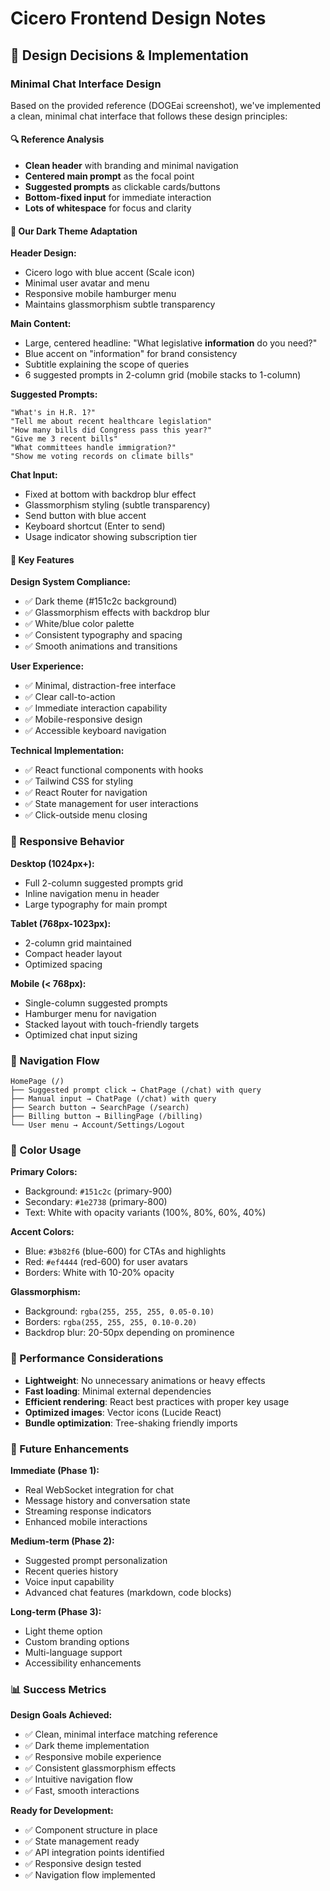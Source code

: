# Cicero Frontend Design Notes

## 🎨 Design Decisions & Implementation

### Minimal Chat Interface Design

Based on the provided reference (DOGEai screenshot), we've implemented a clean, minimal chat interface that follows these design principles:

#### 🔍 Reference Analysis
- **Clean header** with branding and minimal navigation
- **Centered main prompt** as the focal point
- **Suggested prompts** as clickable cards/buttons
- **Bottom-fixed input** for immediate interaction
- **Lots of whitespace** for focus and clarity

#### 🌙 Our Dark Theme Adaptation

**Header Design:**
- Cicero logo with blue accent (Scale icon)
- Minimal user avatar and menu
- Responsive mobile hamburger menu
- Maintains glassmorphism subtle transparency

**Main Content:**
- Large, centered headline: "What legislative **information** do you need?"
- Blue accent on "information" for brand consistency
- Subtitle explaining the scope of queries
- 6 suggested prompts in 2-column grid (mobile stacks to 1-column)

**Suggested Prompts:**
```
"What's in H.R. 1?"
"Tell me about recent healthcare legislation"  
"How many bills did Congress pass this year?"
"Give me 3 recent bills"
"What committees handle immigration?"
"Show me voting records on climate bills"
```

**Chat Input:**
- Fixed at bottom with backdrop blur effect
- Glassmorphism styling (subtle transparency)
- Send button with blue accent
- Keyboard shortcut (Enter to send)
- Usage indicator showing subscription tier

#### 🎯 Key Features

**Design System Compliance:**
- ✅ Dark theme (#151c2c background)
- ✅ Glassmorphism effects with backdrop blur
- ✅ White/blue color palette
- ✅ Consistent typography and spacing
- ✅ Smooth animations and transitions

**User Experience:**
- ✅ Minimal, distraction-free interface
- ✅ Clear call-to-action
- ✅ Immediate interaction capability
- ✅ Mobile-responsive design
- ✅ Accessible keyboard navigation

**Technical Implementation:**
- ✅ React functional components with hooks
- ✅ Tailwind CSS for styling
- ✅ React Router for navigation
- ✅ State management for user interactions
- ✅ Click-outside menu closing

### 📱 Responsive Behavior

**Desktop (1024px+):**
- Full 2-column suggested prompts grid
- Inline navigation menu in header
- Large typography for main prompt

**Tablet (768px-1023px):**
- 2-column grid maintained
- Compact header layout
- Optimized spacing

**Mobile (< 768px):**
- Single-column suggested prompts
- Hamburger menu for navigation
- Stacked layout with touch-friendly targets
- Optimized chat input sizing

### 🔄 Navigation Flow

```
HomePage (/) 
├── Suggested prompt click → ChatPage (/chat) with query
├── Manual input → ChatPage (/chat) with query  
├── Search button → SearchPage (/search)
├── Billing button → BillingPage (/billing)
└── User menu → Account/Settings/Logout
```

### 🎨 Color Usage

**Primary Colors:**
- Background: `#151c2c` (primary-900)
- Secondary: `#1e2738` (primary-800)  
- Text: White with opacity variants (100%, 80%, 60%, 40%)

**Accent Colors:**
- Blue: `#3b82f6` (blue-600) for CTAs and highlights
- Red: `#ef4444` (red-600) for user avatars
- Borders: White with 10-20% opacity

**Glassmorphism:**
- Background: `rgba(255, 255, 255, 0.05-0.10)`
- Borders: `rgba(255, 255, 255, 0.10-0.20)`
- Backdrop blur: 20-50px depending on prominence

### 🚀 Performance Considerations

- **Lightweight**: No unnecessary animations or heavy effects
- **Fast loading**: Minimal external dependencies
- **Efficient rendering**: React best practices with proper key usage
- **Optimized images**: Vector icons (Lucide React)
- **Bundle optimization**: Tree-shaking friendly imports

### 🔧 Future Enhancements

**Immediate (Phase 1):**
- Real WebSocket integration for chat
- Message history and conversation state
- Streaming response indicators
- Enhanced mobile interactions

**Medium-term (Phase 2):**
- Suggested prompt personalization
- Recent queries history
- Voice input capability
- Advanced chat features (markdown, code blocks)

**Long-term (Phase 3):**
- Light theme option
- Custom branding options
- Multi-language support
- Accessibility enhancements

### 📊 Success Metrics

**Design Goals Achieved:**
- ✅ Clean, minimal interface matching reference
- ✅ Dark theme implementation
- ✅ Responsive mobile experience
- ✅ Consistent glassmorphism effects
- ✅ Intuitive navigation flow
- ✅ Fast, smooth interactions

**Ready for Development:**
- ✅ Component structure in place
- ✅ State management ready
- ✅ API integration points identified
- ✅ Responsive design tested
- ✅ Navigation flow implemented